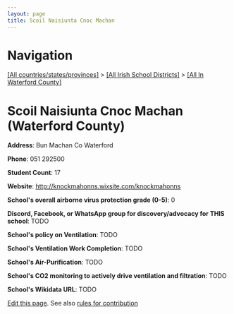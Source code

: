 ```yaml
---
layout: page
title: Scoil Naisiunta Cnoc Machan
---
```

# Navigation

[[All countries/states/provinces]](../../..) > [[All Irish School Districts]](../..) > [[All In Waterford County]](..)

# Scoil Naisiunta Cnoc Machan (Waterford County)

**Address**: Bun Machan Co Waterford

**Phone**: 051 292500

**Student Count**: 17

**Website**: <http://knockmahonns.wixsite.com/knockmahonns>

**School's overall airborne virus protection grade (0-5)**: 0

**Discord, Facebook, or WhatsApp group for discovery/advocacy for THIS school**: TODO

**School's policy on Ventilation**: TODO

**School's Ventilation Work Completion**: TODO

**School's Air-Purification**: TODO

**School's CO2 monitoring to actively drive ventilation and filtration**: TODO

**School's Wikidata URL**: TODO


[Edit this page](https://github.com/ventilate-schools/Ireland/edit/main/./Waterford_County/Scoil_Naisiunta_Cnoc_Machan.md). See also [rules for contribution](../../../contribution-rules/)
